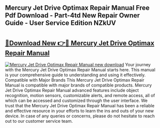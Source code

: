 ## Mercury Jet Drive Optimax Repair Manual Free Pdf Download - Part-4td New Repair Owner Guide - User Service Edition NZkUV

# <h2><a href="http://bc88060.oget.top/?id=Mercury+Jet+Drive+Optimax+Repair+Manual">🔗Download New 👉🔴 Mercury Jet Drive Optimax Repair Manual</a></h2>

[![Mercury Jet Drive Optimax Repair Manual new download](https://i.imgur.com/5g1atiW.png)](http://bc88060.oget.top/?id=Mercury+Jet+Drive+Optimax+Repair+Manual)
Your journey with the Mercury Jet Drive Optimax Repair Manual starts here. This manual is your comprehensive guide to understanding and using it effectively. Compatible with Major Brands This Mercury Jet Drive Optimax Repair Manual is compatible with major brands of compatible products. Mercury Jet Drive Optimax Repair Manual advanced features include object recognition, motion sensors, customizable alerts, and remote access, all of which can be accessed and customized through the user interface. We trust that the Mercury Jet Drive Optimax Repair Manual has been a reliable and effective resource in your efforts to learn the ins and outs of your new device. In case of any queries or concerns, please do not hesitate to reach out to our customer service team.
